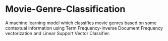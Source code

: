 # Movie-Genre-Classification
A machine learning model which classifies movie genres based on some contextual information using Term Frequency-Inverse Document Frequency vectorization and Linear Support Vector Classifier.
